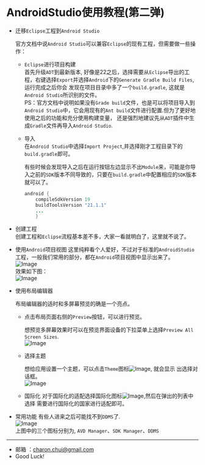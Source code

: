 AndroidStudio使用教程(第二弹)
===

- 迁移`Eclipse`工程到`Android Studio`            

    官方文档中说`Android Studio`可以兼容`Eclipse`的现有工程，但需要做一些操作：              
	
    - `Eclipse`进行项目构建           
	    首先升级`ADT`到最新版本, 好像是22之后，选择需要从`Eclipse`导出的工程，右键选择`Export`并选择`Android`下的`Generate Gradle Build Files`, 运行完成之后你会
	发现在项目目录中多了一个`build.gradle`, 这就是`Android Studio`所识别的文件。      
		PS：官方文档中说明如果没有`Grade build`文件，也是可以将项目导入到`Android Studio`中，它会用现有的`Ant build`文件进行配置.但为了更好地使用之后的功能和充分使用构建变量，
		还是强烈地建议先从`ADT`插件中生成`Gradle`文件再导入`Android Studio`.
    
	- 导入            
	    在`Android Studio`中选择`Import Project`,并选择刚才工程目录下的`build.gradle`即可。           

		有些时候会发现导入之后在运行按钮左边显示不出`Module`来，可能是你导入之前的`SDK`版本不同导致的，只要在`build.gradle`中配置相应的`SDK`版本就可以了。           
		```java
		android {
			compileSdkVersion 19
			buildToolsVersion "21.1.1"
			...
			}
		```
	
- 创建工程     
    创建工程和`Eclipse`流程基本差不多，大家一看就明白了，这里就不说了。
	
- 使用`Android`项目视图
    这里纯粹看个人爱好，不过对于标准的`AndroidStudio`工程，一般我们常用的部分，都在`Android`项目视图中显示出来了。      
	![Image](https://github.com/CharonChui/Pictures/master/AndroidStudio_2_1.png?raw=true)             
	效果如下图：     
	![Image](https://github.com/CharonChui/Pictures/master/AndroidStudio_2_2.png?raw=true)               
	
- 使用布局编辑器             

    布局编辑器的适时和多屏幕预览的确是一个亮点。     
	
	- 点击布局页面右侧的`Preview`按钮，可以进行预览。  
	
	    想预览多屏幕效果时可以在预览界面设备的下拉菜单上选择`Preview All Screen Sizes`.     
	    ![Image](https://github.com/CharonChui/Pictures/master/AndroidStudio_2_3.png?raw=true)       
		
	- 选择主题
	
	    想给应用设置一个主题，可以点击`Theme`图标![Image](https://github.com/CharonChui/Pictures/master/AndroidStudio_2_4.png?raw=true), 就会显示
		出选择对话框。       
		![Image](https://github.com/CharonChui/Pictures/master/AndroidStudio_2_5.png?raw=true)
	
	- 国际化
	    对于国际化的适配选择国际化图标![Image](https://github.com/CharonChui/Pictures/master/AndroidStudio_2_6.png?raw=true),然后在弹出的列表中选择
		需要进行国际化的国家进行适配即可。

- 常用功能
    有些人进来之后可能找不到`DDMS`了.      
	![Image](https://github.com/CharonChui/Pictures/master/AndroidStudio_2_7.png?raw=true)	   
	上图中的三个图标分别为, `AVD Manager`、`SDK Manager`、`DDMS`
	

		
---

- 邮箱 ：charon.chui@gmail.com  
- Good Luck! 